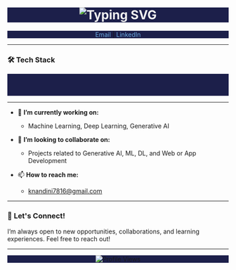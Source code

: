 ## 
<h1 align="center" style="background-color:#1c1f4a; color:#f0f0f0;">
  <img src="https://readme-typing-svg.demolab.com?font=Fira+Code&weight=600&size=30&pause=1000&color=6CACE4&center=true&vCenter=true&width=435&lines=Hii%2C+I'm+Nandini+Kuppala" alt="Typing SVG" />
</h1>

<p align="center" style="background-color:#1c1f4a;">
  <a href="mailto:knandini7816@gmail.com" style="color:#6CACE4; text-decoration:none;">Email</a> |
  <a href="https://www.linkedin.com/in/nandini-kuppala/" style="color:#6CACE4; text-decoration:none;">LinkedIn</a> 
</p>

---

### 🛠️ **Tech Stack**

<p align="center" style="background-color:#1c1f4a;">
  <div style="display: flex; overflow: hidden; white-space: nowrap; width: 100%; background-color: #1c1f4a;">
    <div style="display: flex; animation: scroll 20s linear infinite;">
      <img src="https://img.shields.io/badge/Python-3670A0?style=for-the-badge&logo=python&logoColor=ffdd54" alt="Python" style="height: 50px; margin-right: 20px;" />
      <img src="https://img.shields.io/badge/JavaScript-F7DF1E?style=for-the-badge&logo=javascript&logoColor=black" alt="JavaScript" style="height: 50px; margin-right: 20px;" />
      <img src="https://img.shields.io/badge/MySQL-4479A1?style=for-the-badge&logo=mysql&logoColor=white" alt="MySQL" style="height: 50px; margin-right: 20px;" />
      <img src="https://img.shields.io/badge/MongoDB-47A248?style=for-the-badge&logo=mongodb&logoColor=white" alt="MongoDB" style="height: 50px; margin-right: 20px;" />
      <img src="https://img.shields.io/badge/Flask-000000?style=for-the-badge&logo=flask&logoColor=white" alt="Flask" style="height: 50px; margin-right: 20px;" />
      <img src="https://img.shields.io/badge/Docker-2496ED?style=for-the-badge&logo=docker&logoColor=white" alt="Docker" style="height: 50px; margin-right: 20px;" />
      <img src="https://img.shields.io/badge/Git-F05032?style=for-the-badge&logo=git&logoColor=white" alt="Git" style="height: 50px; margin-right: 20px;" />
      <img src="https://img.shields.io/badge/Selenium-43B02A?style=for-the-badge&logo=selenium&logoColor=white" alt="Selenium" style="height: 50px; margin-right: 20px;" />
      <img src="https://img.shields.io/badge/Mocha-8D6748?style=for-the-badge&logo=mocha&logoColor=white" alt="Mocha" style="height: 50px; margin-right: 20px;" />
      <img src="https://img.shields.io/badge/Generative_AI-FF6F00?style=for-the-badge&logo=tensorflow&logoColor=white" alt="Generative AI" style="height: 50px; margin-right: 20px;" />
      <img src="https://img.shields.io/badge/Machine_Learning-FF6F00?style=for-the-badge&logo=pytorch&logoColor=white" alt="Machine Learning" style="height: 50px; margin-right: 20px;" />
      <img src="https://img.shields.io/badge/Deep_Learning-EE4C2C?style=for-the-badge&logo=pytorch&logoColor=white" alt="Deep Learning" style="height: 50px; margin-right: 20px;" />
      <img src="https://img.shields.io/badge/Image_Processing-FF6F00?style=for-the-badge&logo=opencv&logoColor=white" alt="Image Processing" style="height: 50px; margin-right: 20px;" />
      <img src="https://img.shields.io/badge/TensorFlow-FF6F00?style=for-the-badge&logo=tensorflow&logoColor=white" alt="TensorFlow" style="height: 50px; margin-right: 20px;" />
      <img src="https://img.shields.io/badge/PyTorch-EE4C2C?style=for-the-badge&logo=pytorch&logoColor=white" alt="PyTorch" style="height: 50px; margin-right: 20px;" />
      <img src="https://img.shields.io/badge/Web_Development-F7DF1E?style=for-the-badge&logo=javascript&logoColor=black" alt="Web Development" style="height: 50px; margin-right: 20px;" />
      <img src="https://img.shields.io/badge/App_Development-02569B?style=for-the-badge&logo=flutter&logoColor=white" alt="App Development" style="height: 50px; margin-right: 20px;" />
      <img src="https://img.shields.io/badge/Streamlit-FF4B4B?style=for-the-badge&logo=streamlit&logoColor=white" alt="Streamlit" style="height: 50px; margin-right: 20px;" />
    </div>
  </div>
</p>

<style>
  @keyframes scroll {
      0% { transform: translateX(100%); }
      100% { transform: translateX(-100%); }
  }
</style>
---

- 🔭 **I’m currently working on:**  
  - Machine Learning, Deep Learning, Generative AI

- 👯 **I’m looking to collaborate on:**  
  - Projects related to Generative AI, ML, DL, and Web or App Development
  
- 📫 **How to reach me:**  
  - knandini7816@gmail.com

---

### 🤝 **Let's Connect!**

I’m always open to new opportunities, collaborations, and learning experiences. Feel free to reach out!

---

<p align="center" style="background-color:#1c1f4a;">
  <img src="https://komarev.com/ghpvc/?username=nandini-queen-of-my-world&style=flat-square&color=blue" alt="Profile Views" />
</p>
